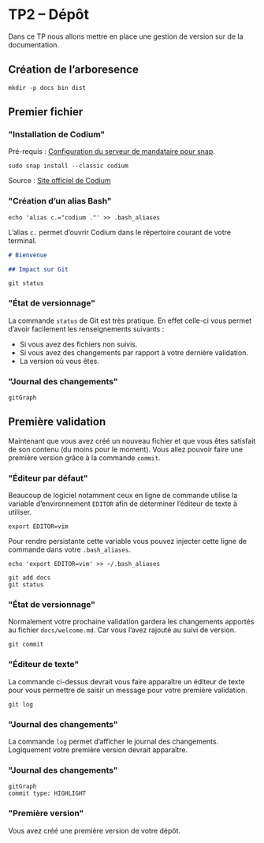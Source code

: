 # TP2 – Dépôt

Dans ce TP nous allons mettre en place une gestion de version sur de la
documentation.

## Création de l’arboresence

```console
mkdir -p docs bin dist
```

## Premier fichier

### "Installation de Codium"

Pré-requis : [Configuration du serveur de mandataire pour snap](../../../proxy/proxy.md#snap).

```console
sudo snap install --classic codium
```

Source : [Site officiel de Codium](https://vscodium.com/#install)

### "Création d’un alias Bash"

```console
echo 'alias c.="codium ."' >> .bash_aliases
```

L’alias `c.` permet d’ouvrir Codium dans le répertoire courant de votre terminal.

```md title="docs/welcome.md"
# Bienvenue

## Impact sur Git
```

```console
git status
```

### "État de versionnage"

La commande `status` de Git est très pratique.
En effet celle-ci vous permet d’avoir facilement les renseignements suivants :

* Si vous avez des fichiers non suivis.
* Si vous avez des changements par rapport à votre dernière validation.
* La version où vous êtes.

### "Journal des changements"

```mermaid
gitGraph
```

## Première validation

Maintenant que vous avez créé un nouveau fichier et que vous êtes satisfait de
son contenu (du moins pour le moment). Vous allez pouvoir faire une première
version grâce à la commande `commit`.

### "Éditeur par défaut"

Beaucoup de logiciel notamment ceux en ligne de commande utilise la variable d’environnement `EDITOR`
afin de déterminer l’éditeur de texte à utiliser.

```console
export EDITOR=vim
```

Pour rendre persistante cette variable vous pouvez injecter cette ligne de commande dans votre `.bash_aliases`.

```console
echo 'export EDITOR=vim' >> ~/.bash_aliases
```

```console
git add docs
git status
```

### "État de versionnage"

Normalement votre prochaine validation gardera les changements apportés au fichier `docs/welcome.md`.
Car vous l’avez rajouté au suivi de version.

```console
git commit
```

### "Éditeur de texte"

La commande ci-dessus devrait vous faire apparaître un éditeur de texte
pour vous permettre de saisir un message pour votre première validation.

```console
git log
```

### "Journal des changements"

La commande `log` permet d’afficher le journal des changements.
Logiquement votre première version devrait apparaître.

### "Journal des changements"

```mermaid
gitGraph
commit type: HIGHLIGHT
```

### "Première version"

Vous avez créé une première version de votre dépôt.
